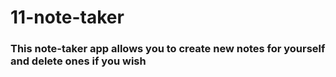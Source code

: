 # 11-note-taker

### This note-taker app allows you to create new notes for yourself and delete ones if you wish
